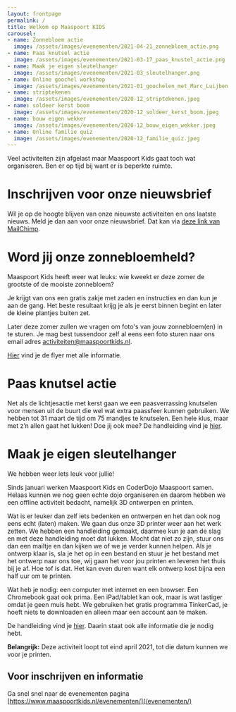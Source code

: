 ```yaml
---
layout: frontpage
permalink: /
title: Welkom op Maaspoort KIDS
carousel:
- name: Zonnebloem actie
  image: /assets/images/evenementen/2021-04-21_zonnebloem_actie.png
- name: Paas knutsel actie
  image: /assets/images/evenementen/2021-03-17_paas_knustel_actie.png
- name: Maak je eigen sleutelhanger
  image: /assets/images/evenementen/2021-03_sleutelhanger.png
- name: Online goochel workshop
  image: /assets/images/evenementen/2021-01_goochelen_met_Marc_Luijben.jpg
- name: striptekenen
  image: /assets/images/evenementen/2020-12_striptekenen.jpeg
- name: soldeer kerst boom
  image: /assets/images/evenementen/2020-12_soldeer_kerst_boom.jpeg
- name: bouw eigen wekker
  image: /assets/images/evenementen/2020-12_bouw_eigen_wekker.jpeg
- name: Online familie quiz
  image: /assets/images/evenementen/2020-12_familie_quiz.jpeg
---
```


Veel activiteiten zijn afgelast maar Maaspoort Kids gaat toch wat organiseren. Ben er op tijd bij want er is beperkte
ruimte.

# Inschrijven voor onze nieuwsbrief

Wil je op de hoogte blijven van onze nieuwste activiteiten en ons laatste nieuws. Meld je dan aan voor onze nieuwsbrief. Dat kan via [deze link van MailChimp](https://mailchi.mp/8e27115a6d78/maaspoort-kids-nieuwsbrief).

# Word jij onze zonnebloemheld?

Maaspoort Kids heeft weer wat leuks: wie kweekt er deze zomer de grootste of de mooiste zonnebloem?

Je krijgt van ons een gratis zakje met zaden en instructies en dan kun je aan de gang. Het beste resultaat krijg je als je eerst
binnen begint en later de kleine plantjes buiten zet.

Later deze zomer zullen we vragen om foto's van jouw zonnebloem(en) in te sturen. Je mag best tussendoor zelf al eens een
foto sturen naar ons email adres [activiteiten@maaspoortkids.nl](mailto:activiteiten@maaspoortkids.nl?subject=zonnenbloem).

[Hier](https://www.maaspoortkids.nl/downloads/zonnebloem_actie_flyer.pdf) vind je de flyer met alle informatie.

# Paas knutsel actie

Net als de lichtjesactie met kerst gaan we een paasverrassing knutselen voor mensen uit de buurt die wel wat extra
paassfeer kunnen gebruiken. We hebben tot 31 maart de tijd om 75 mandjes te knutselen. Een hele klus, maar met z’n allen
gaat het lukken! Doe jij ook mee? De handleiding vind je [hier](https://www.maaspoortkids.nl/downloads/handleiding-paasmandjes_maken.pdf).

# Maak je eigen sleutelhanger

We hebben weer iets leuk voor jullie!

Sinds januari werken Maaspoort Kids en CoderDojo Maaspoort samen. Helaas kunnen we nog geen echte dojo organiseren en
daarom hebben we een offline activiteit bedacht, namelijk 3D ontwerpen en printen.

Wat is er leuker dan zelf iets bedenken en ontwerpen en het dan ook nog eens echt (laten) maken. We gaan dus onze 3D
printer weer aan het werk zetten. We hebben een handleiding gemaakt, daarmee kun je aan de slag en met deze handleiding
moet dat lukken. Mocht dat niet zo zijn, stuur ons dan een mailtje en dan kijken we of we je verder kunnen helpen. Als
je ontwerp klaar is, sla je het op in een bestand en stuur je het bestand met het ontwerp naar ons toe, wij gaan het
voor jou printen en leveren het thuis bij je af. Hoe tof is dat. Het kan even duren want elk ontwerp kost bijna een half
uur om te printen.

Wat heb je nodig: een computer met internet en een browser. Een Chromebook gaat ook prima. Een iPad/tablet kan ook, maar
is wat lastiger omdat je geen muis hebt. We gebruiken het gratis programma TinkerCad, je hoeft niets te downloaden en
alleen maar een account aan te maken.

De handleiding vind je [hier](https://www.maaspoortkids.nl/downloads/handleiding-maak_je_eigen_sleutelhanger.pdf).
Daarin staat ook alle informatie die je nodig hebt.

**Belangrijk:** Deze activiteit loopt tot eind april 2021, tot die datum kunnen we voor je printen.

## Voor inschrijven en informatie

Ga snel snel naar de evenementen pagina [https://www.maaspoortkids.nl/evenementen/](/evenementen/)
